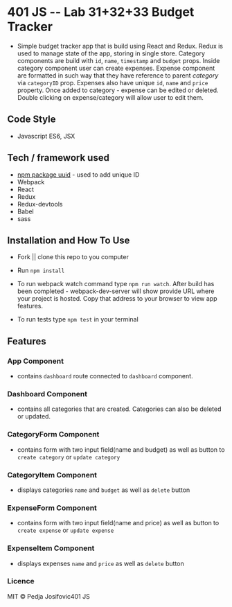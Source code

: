 401 JS --  Lab 31+32+33 Budget Tracker
===

* Simple budget tracker app that is build using React and Redux. Redux is used to manage state of the app, storing in single store. Category components are build with `id`, `name`, `timestamp` and `budget` props. Inside category component user can create expenses. Expense component are formatted in such way that they have reference to parent *category* via `categoryID` prop. Expenses also have unique `id`, `name` and `price` property. Once added to category - expense can be edited or deleted. Double clicking on expense/category will allow user to edit them. 

## Code Style
* Javascript ES6, JSX


## Tech / framework used

* [npm package uuid](https://www.npmjs.com/package/uuid) - used to add unique ID
* Webpack
* React
* Redux
* Redux-devtools
* Babel
* sass

## Installation and How To Use

  * Fork || clone this repo to you computer

  * Run `npm install`

  * To run webpack watch command type `npm run watch`. After build has been completed - webpack-dev-server will show provide URL where your project is hosted. Copy that address to your browser to view app features.
  
  * To run tests type `npm test` in your terminal 

## Features

### App Component
* contains `dashboard` route connected to `dashboard` component.

### Dashboard Component
* contains all categories that are created. Categories can also be deleted or updated. 

### CategoryForm Component
* contains form with two input field(name and budget) as well as button to `create category` or `update category`

### CategoryItem Component
* displays categories `name` and `budget` as well as `delete` button

### ExpenseForm Component
* contains form with two input field(name and price) as well as button to `create expense` or `update expense`

### ExpenseItem Component
* displays expenses `name` and `price` as well as `delete` button

### Licence
MIT © Pedja Josifovic401 JS 

